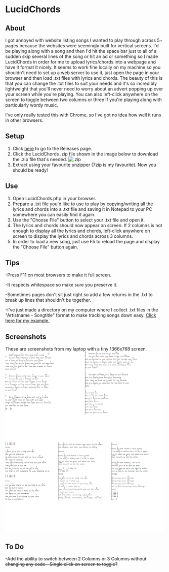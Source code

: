 # LucidChords

## About
I got annoyed with website listing songs I wanted to play through across 5+ pages because the websites were seemingly built for vertical screens. I'd be playing along with a song and then I'd hit the space bar just to all of a sudden skip several lines of the song or hit an ad or something so I made LucidChords in order for me to upload lyrics/chords into a webpage and have it format it nicely. It seems to work fine locally on my machine so you shouldn't need to set up a web server to use it, just open the page in your browser and then load .txt files with lyrics and chords. The beauty of this is that you can change the .txt files to suit your needs and it's so incredibly lightweight that you'll never need to worry about an advert popping up over your screen while you're playing. You can also left-click anywhere on the screen to toggle between two columns or three if you're playing along with particularly wordy music.

I've only really tested this with Chrome, so I've got no idea how well it runs in other browsers.

## Setup
1. Click [here](https://github.com/rossome89/LucidChords/releases) to go to the Releases page.
2. Click the LucidChords .zip file shown in the image below to download the .zip file that's needed.
![.zip](http://i.imgur.com/EbNkLgh.png)
3. Extract using your favourite unzipper (7zip is my favourite). Now you should be ready!

## Use
1. Open LucidChords.php in your browser.
2. Prepare a .txt file you'd like to use to play by copying/writing all the lyrics and chords into a .txt file and saving it in Notepad to your PC somewhere you can easily find it again.
3. Use the "Choose File" button to select your .txt file and open it.
4. The lyrics and chords should now appear on screen. If 2 columns is not enough to display all the lyrics and chords, left-click anywhere on screen to display the lyrics and chords across 3 columns.
5. In order to load a new song, just use F5 to reload the page and display the "Choose File" button again.

## Tips
-Press F11 on most browsers to make it full screen.

-It respects whitespace so make sure you preserve it.

-Sometimes pages don't sit just right so add a few returns in the .txt to break up lines that shouldn't be together.

-I've just made a directory on my computer where I collect .txt files in the "Artistname - Songtitle" format to make tracking songs down easy. [Click here for my example.](../master/ExamplePictures/Directory.png)

## Screenshots

These are screenshots from my laptop with a tiny 1366x768 screen.
![2 Columns](/ExamplePictures/2columns.png?raw=true "2 Columns Example")
![3 Columns](/ExamplePictures/3columns.png?raw=true "3 Columns Example")

## To Do

~~-Add the ability to switch between 2 Columns or 3 Columns without changing any code - Single click on screen to toggle?~~
